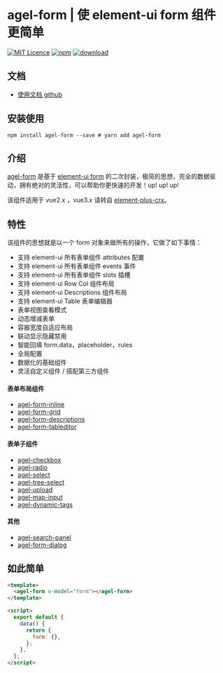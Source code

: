 # agel-form | 使 element-ui form 组件更简单

[![MIT Licence](https://badges.frapsoft.com/os/mit/mit.svg)](https://opensource.org/licenses/mit-license.php)
[![npm](https://img.shields.io/npm/v/agel-form.svg)](https://www.npmjs.com/package/agel-form)
[![download](https://img.shields.io/npm/dt/agel-form)](https://npmcharts.com/compare/agel-form?minimal=true)

## 文档

- [使用文档 github](https://agrass-github.github.io/agel-form/)

## 安装使用

`npm install agel-form --save # yarn add agel-form`

## 介绍

[agel-form](https://agrass.gitee.io/agel-form/) 是基于 [element-ui form](https://element.eleme.cn/#/zh-CN/component/form) 的二次封装，极简的思想，完全的数据驱动，拥有绝对的灵活性，可以帮助你更快速的开发！up! up! up!

该组件适用于 vue2.x ，vue3.x 请转自 [element-plus-crx](https://github.com/agrass-GitHub/element-plus-crx)。

## 特性

该组件的思想就是以一个 form 对象来做所有的操作，它做了如下事情：

- 支持 element-ui 所有表单组件 attributes 配置
- 支持 element-ui 所有表单组件 events 事件
- 支持 element-ui 所有表单组件 slots 插槽
- 支持 element-ui Row Col 组件布局
- 支持 element-ui Descriptions 组件布局
- 支持 element-ui Table 表单编辑器
- 表单视图查看模式
- 动态增减表单
- 容器宽度自适应布局
- 联动显示隐藏禁用
- 智能回填 form.data，placeholder，rules
- 全局配置
- 数据化的基础组件
- 灵活自定义组件 / 搭配第三方组件

#### 表单布局组件

- [agel-form-inline](https://agrass.gitee.io/agel-form/component/agel-form-layout.html)
- [agel-form-grid](https://agrass.gitee.io/agel-form/component/agel-form-layout.html)
- [agel-form-descriptions](https://agrass.gitee.io/agel-form/component/agel-form-layout.html)
- [agel-form-tableditor](https://agrass.gitee.io/agel-form/component/agel-form-layout.html)

#### 表单子组件

- [agel-checkbox](https://agrass.gitee.io/agel-form/component/agel-checkbox-radio.html)
- [agel-radio](https://agrass.gitee.io/agel-form/component/agel-checkbox-radio.html)
- [agel-select](https://agrass.gitee.io/agel-form/component/agel-select.html)
- [agel-tree-select](https://agrass.gitee.io/agel-form/component/agel-tree-select.html)
- [agel-upload](https://agrass.gitee.io/agel-form/component/agel-upload.html)
- [agel-map-input](https://agrass.gitee.io/agel-form/component/agel-map-input.html)
- [agel-dynamic-tags](https://agrass.gitee.io/agel-form/component/agel-dynamic-tags.html)

#### 其他

- [agel-search-panel](https://agrass.gitee.io/agel-form/component/agel-search-panel.html)
- [agel-form-dialog](https://agrass.gitee.io/agel-form/component/agel-form-dialog.html)

## 如此简单

```html
<template>
  <agel-form v-model="form"></agel-form>
</template>

<script>
  export default {
    data() {
      return {
        form: {},
      };
    },
  };
</script>
```
